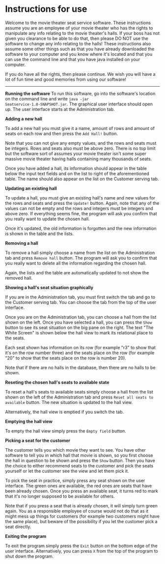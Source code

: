 # Instructions for use

Welcome to the movie theater seat service software. These instructions assume you are an employee of your movie theater who has the 
rights to manipulate any info relating to the movie theater's halls. If your boss has not given you clearance to be able to do that, 
then please DO NOT use the software to change any info relating to the halls! These instructions also assume some other things such 
as that you have already downloaded the software to your computer and you know where it's located and that you can use the command line 
and that you have java installed on your computer.

If you do have all the rights, then please continue. We wish you will have a lot of fun time and good memories from using our software!

---------------------------------------------------------------------
**Running the software**
To run this software, go into the software's location on the command line and write <code>java -jar Seatservice-1.0-SNAPSHOT.jar</code>.
The graphical user interface should open up. The user interface starts at the Administration tab.



**Adding a new hall**

To add a new hall you must give it a name, amount of rows and amount of seats on each row and then press the <code>Add Hall!</code> button.

Note that you can not give any empty values, and the rows and seats must be integers. Rows and seats also must be above zero. There is no 
top limit but the software sort of assumes your movie theater isn't some super massive movie theater having halls containing many thousands
of seats.

Once you have added a hall, its information should appear in the table below the input text fields and on the list to right of the aforementioned
table. The name should also appear on the list on the Customer serving tab.


**Updating an existing hall**

To update a hall, you must give an existing hall's name and new values for the rows and seats and press the <code>Update!</code> button. 
Again, note that any of the values can not be empty and the rows and integers must be integers and above zero. If everything seems fine, 
the program will ask you confirm that you really want to update the chosen hall. 

Once it's updated, the old information is forgotten and the new information is shown in the table and the lists.


**Removing a hall**

To remove a hall simply choose a name from the list on the Administration tab and press <code>Remove hall</code> button. The program will
ask you to confirm that you really want to delete all the information regarding the chosen hall.

Again, the lists and the table are automatically updated to not show the removed hall.


**Showing a hall's seat situation graphically**

If you are in the Administration tab, you must first switch the tab and go to the Customer serving tab. You can choose the tab 
from the top of the user interface.

Once you are on the Administration tab, you can choose a hall from the list shown on the left. Once you have selected a hall, you can press
the <code>Show</code> button to see its seat situation on the big pane on the right. The text "The White Screen" is shown below the hall view 
to mark its relational place to the seats.

Each seat shown has information on its row (for example "r3" to show that it's on the row number three) and the seats place on the row (for
example "20" to show that the seats place on the row is number 20).

Note that if there are no halls in the database, then there are no halls to be shown.


**Reseting the chosen hall's seats to available state**

To reset a hall's seats to available seats simply choose a hall from the list shown on the left of the Administration tab and press 
<code>Reset all seats to available</code> button. The new situation is updated to the hall view.

Alternatively, the hall view is emptied if you switch the tab.


**Emptying the hall view**

To empty the hall view simply press the <code>Empty field</code> button.


**Picking a seat for the customer**

The customer tells you which movie they want to see. You have other software to tell you in which hall that movie is shown, so you first 
choose the hall in question to be shown and press the <code>Show</code> button. Then you have the choice to either recommend seats to the 
customer and pick the seats yourself or let the customer see the view and let them pick it.

To pick the seat in practice, simply press any seat shown on the user interface. The green ones are available, the red ones are seats that 
have been already chosen. Once you press an available seat, it turns red to mark that it's no longer supposed to be available for others.

Note that if you press a seat that is already chosen, it will simply turn green again. You as a responsible employee of course would not
do that as it might mess up things for customers (for example two customers might have the same place), but beware of the possibility if 
you let the customer pick a seat directly.


**Exiting the program**

To exit the program simply press the <code>Exit</code> button on the bottom edge of the user interface. Alternatively, you can press 
<code>X</code> from the top of the program to shut down the program.